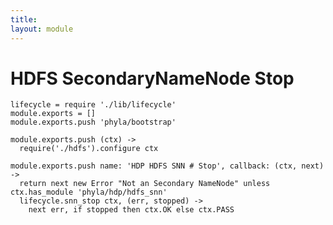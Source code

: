 ```yaml
---
title: 
layout: module
---
```


# HDFS SecondaryNameNode Stop

    lifecycle = require './lib/lifecycle'
    module.exports = []
    module.exports.push 'phyla/bootstrap'

    module.exports.push (ctx) ->
      require('./hdfs').configure ctx

    module.exports.push name: 'HDP HDFS SNN # Stop', callback: (ctx, next) ->
      return next new Error "Not an Secondary NameNode" unless ctx.has_module 'phyla/hdp/hdfs_snn'
      lifecycle.snn_stop ctx, (err, stopped) ->
        next err, if stopped then ctx.OK else ctx.PASS
